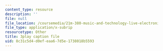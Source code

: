 ```yaml
---
content_type: resource
description: ''
file: null
file_location: /coursemedia/21m-380-music-and-technology-live-electronics-performance-practices-spring-2011/8c31c5d4d0efeaa67d5e1738018b5593_hlXjQ4qtaYU.srt
file_type: application/x-subrip
resourcetype: Other
title: 3play caption file
uid: 8c31c5d4-d0ef-eaa6-7d5e-1738018b5593
---
```


